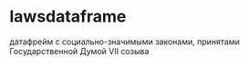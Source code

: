 # lawsdataframe
датафрейм с социально-значимыми законами, принятами Государственной Думой VII созыва 
